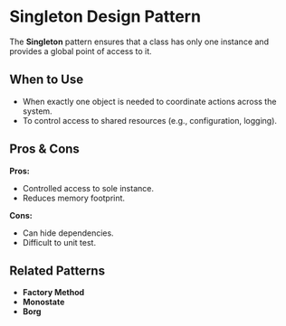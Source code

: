 # Singleton Design Pattern

The **Singleton** pattern ensures that a class has only one instance and provides a global point of access to it.

## When to Use

- When exactly one object is needed to coordinate actions across the system.
- To control access to shared resources (e.g., configuration, logging).


## Pros & Cons

**Pros:**
- Controlled access to sole instance.
- Reduces memory footprint.

**Cons:**
- Can hide dependencies.
- Difficult to unit test.

## Related Patterns

- **Factory Method**
- **Monostate**
- **Borg**
